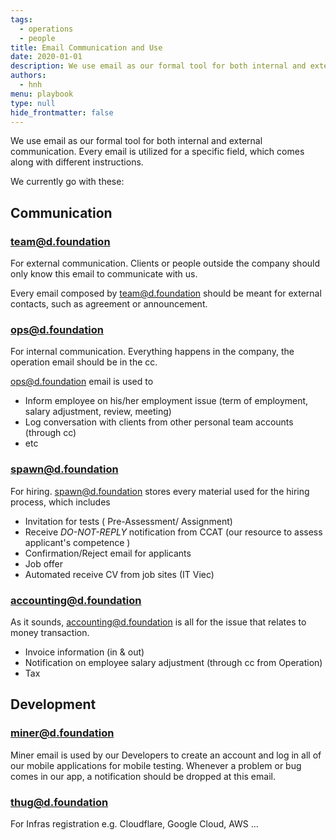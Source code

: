 ```yaml
---
tags: 
  - operations
  - people
title: Email Communication and Use
date: 2020-01-01
description: We use email as our formal tool for both internal and external communication. Every email is utilized for a specific field, which comes along with different instructions.  
authors: 
  - hnh
menu: playbook
type: null
hide_frontmatter: false
---
```


We use email as our formal tool for both internal and external communication.
Every email is utilized for a specific field, which comes along with different instructions.

We currently go with these:

## Communication
### team@d.foundation
For external communication. Clients or people outside the company should only know this email to communicate with us.

Every email composed by team@d.foundation should be meant for external contacts, such as agreement or announcement.

### ops@d.foundation
For internal communication. Everything happens in the company, the operation email should be in the cc.

ops@d.foundation email is used to

- Inform employee on his/her employment issue (term of employment, salary adjustment, review, meeting)
- Log conversation with clients from other personal team accounts (through cc)
- etc

### spawn@d.foundation
For hiring. spawn@d.foundation stores every material used for the hiring process, which includes

- Invitation for tests ( Pre-Assessment/ Assignment)
- Receive *DO-NOT-REPLY* notification from CCAT (our resource to assess applicant's competence )
- Confirmation/Reject email for applicants
- Job offer
- Automated receive CV from job sites (IT Viec)

### accounting@d.foundation
As it sounds, accounting@d.foundation is all for the issue that relates to money transaction.
- Invoice information (in & out)
- Notification on employee salary adjustment (through cc from Operation)
- Tax

## Development
### miner@d.foundation
Miner email is used by our Developers to create an account and log in all of our mobile applications for mobile testing.
Whenever a problem or bug comes in our app, a notification should be dropped at this email.

### thug@d.foundation
For Infras registration e.g. Cloudflare, Google Cloud, AWS ...